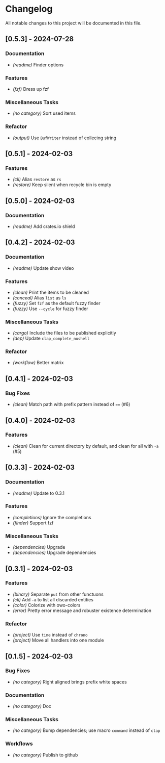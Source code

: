 # Changelog

All notable changes to this project will be documented in this file.

## [0.5.3] - 2024-07-28

### Documentation

- *(readme)* Finder options

### Features

- *(fzf)* Dress up fzf

### Miscellaneous Tasks
- *(no category)* Sort used items


### Refactor

- *(output)* Use `BufWriter` instead of collecing string

## [0.5.1] - 2024-02-03

### Features

- *(cli)* Alias `restore` as `rs`
- *(restore)* Keep silent when recycle bin is empty

## [0.5.0] - 2024-02-03

### Documentation

- *(readme)* Add crates.io shield

## [0.4.2] - 2024-02-03

### Documentation

- *(readme)* Update show video

### Features

- *(clean)* Print the items to be cleaned
- *(conceal)* Alias `list` as `ls`
- *(fuzzy)* Set `fzf` as the default fuzzy finder
- *(fuzzy)* Use `--cycle` for fuzzy finder

### Miscellaneous Tasks

- *(cargo)* Include the files to be published explicitly
- *(dep)* Update `clap_complete_nushell`

### Refactor

- *(workflow)* Better matrix

## [0.4.1] - 2024-02-03

### Bug Fixes

- *(clean)* Match path with prefix pattern instead of `==` (#6)

## [0.4.0] - 2024-02-03

### Features

- *(clean)* Clean for current directory by default, and clean for all with `-a` (#5)

## [0.3.3] - 2024-02-03

### Documentation

- *(readme)* Update to 0.3.1

### Features

- *(completions)* Ignore the completions
- *(finder)* Support fzf

### Miscellaneous Tasks

- *(dependencies)* Upgrade
- *(dependencies)* Upgrade dependencies

## [0.3.1] - 2024-02-03

### Features

- *(binary)* Separate `put` from other functuons
- *(cli)* Add `-a` to list all discarded entities
- *(color)* Colorize with owo-colors
- *(error)* Pretty error message and robuster existence determination

### Refactor

- *(project)* Use `time` instead of `chrono`
- *(project)* Move all handlers into one module

## [0.1.5] - 2024-02-03

### Bug Fixes
- *(no category)* Right aligned brings prefix white spaces


### Documentation
- *(no category)* Doc


### Miscellaneous Tasks
- *(no category)* Bump dependencies; use macro `command` instead of `clap`


### Workflows
- *(no category)* Publish to github


<!-- generated by git-cliff -->
